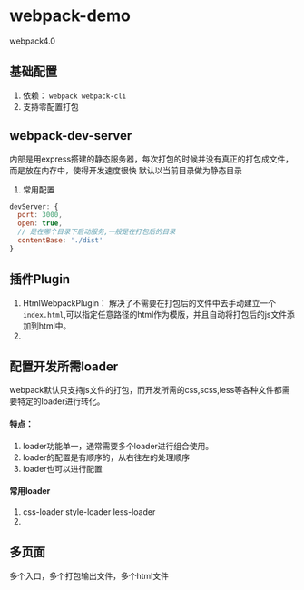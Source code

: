 # webpack-demo
webpack4.0

## 基础配置
1. 依赖： `webpack webpack-cli`
2. 支持零配置打包

## webpack-dev-server
内部是用express搭建的静态服务器，每次打包的时候并没有真正的打包成文件，而是放在内存中，使得开发速度很快
默认以当前目录做为静态目录
1. 常用配置
```js
devServer: {
  port: 3000,
  open: true,
  // 是在哪个目录下启动服务,一般是在打包后的目录
  contentBase: './dist'
}
```

## 插件Plugin
1. HtmlWebpackPlugin： 解决了不需要在打包后的文件中去手动建立一个`index.html`,可以指定任意路径的html作为模版，并且自动将打包后的js文件添加到html中。
2. 

## 配置开发所需loader
webpack默认只支持js文件的打包，而开发所需的css,scss,less等各种文件都需要特定的loader进行转化。
#### 特点：
1. loader功能单一，通常需要多个loader进行组合使用。
2. loader的配置是有顺序的，从右往左的处理顺序
3. loader也可以进行配置

#### 常用loader
1. css-loader style-loader less-loader
2. 


## 多页面
多个入口，多个打包输出文件，多个html文件
